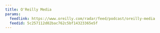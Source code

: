 ```yaml
---
title: O'Reilly Media
params:
  feedlink: https://www.oreilly.com/radar/feed/podcast/oreilly-media
  feedid: 5c257112d02bac762c5bf14323365e5f
---
```

